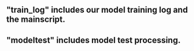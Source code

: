 ## "train_log" includes our model training log and the mainscript.
## "modeltest" includes model test processing.
